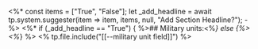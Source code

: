 <%*
const items = ["True", "False"];
let _add_headline = await tp.system.suggester(item => item, items, null, "Add Section Headline?"); 
-%>
<%* 
if  (_add_headline == "True") 
{ %>## Military units:<%*} else {%> <%*}
%>
<% tp.file.include("[[--military unit field]]") %>